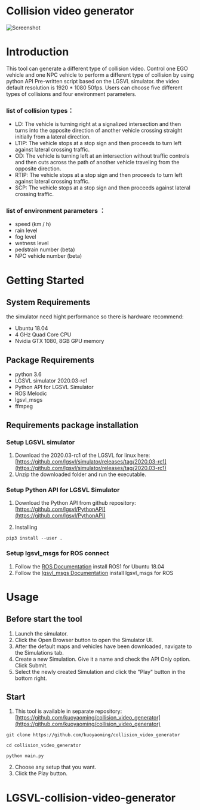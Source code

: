 # Collision video generator

![Screenshot](https://github.com/kuoyaoming/collision_video_generator/blob/master/image/Screenshot.png)
# Introduction

This tool can generate a different type of collision video.  Control one EGO vehicle and one NPC vehicle to perform a different type of collision by using python API Pre-written script based on the LGSVL simulator. the video default resolution is 1920 * 1080 50fps. Users can choose five different types of collisions and four environment parameters.

### list of collision types：
* LD: The vehicle is turning right at a signalized intersection and then turns into the opposite direction of another vehicle crossing straight initially from a lateral direction.
* LTIP: The vehicle stops at a stop sign and then proceeds to turn left against lateral crossing traffic.
* OD: The vehicle is turning left at an intersection without traffic controls and then cuts across the path of another vehicle traveling from the opposite direction.
* RTIP: The vehicle stops at a stop sign and then proceeds to turn left against lateral crossing traffic.
* SCP: The vehicle stops at a stop sign and then proceeds against lateral crossing traffic.

### list of environment parameters ：
* speed (km / h)
* rain level
* fog level
* wetness level
* pedstrain number (beta)
* NPC vehicle number (beta)

# Getting Started

## System Requirements

the simulator need hight performance so there is hardware recommend:

* Ubuntu 18.04
* 4 GHz Quad Core CPU
* Nvidia GTX 1080, 8GB GPU memory

## Package Requirements

* python 3.6
* LGSVL simulator 2020.03-rc1
* Python API for LGSVL Simulator
* ROS Melodic
* lgsvl_msgs
* ffmpeg

## Requirements package installation

### Setup LGSVL simulator

1. Download the 2020.03-rc1 of the LGSVL for linux here: [https://github.com/lgsvl/simulator/releases/tag/2020.03-rc1](https://github.com/lgsvl/simulator/releases/tag/2020.03-rc1)
2. Unzip the downloaded folder and run the executable.

### Setup Python API for LGSVL Simulator

1. Download the Python API from github repository: [https://github.com/lgsvl/PythonAPI](https://github.com/lgsvl/PythonAPI)

2. Installing
```
pip3 install --user .
```
### Setup lgsvl_msgs for ROS connect
1. Follow the [ROS Documentation](http://wiki.ros.org/melodic/Installation/Ubuntu) install ROS1 for Ubuntu 18.04
2. Follow the [lgsvl_msgs Documentation](https://www.lgsvlsimulator.com/docs/lgsvl-msgs/) install lgsvl_msgs for ROS

# Usage

## Before start the tool
1. Launch the simulator.
2. Click the Open Browser button to open the Simulator UI.
3. After the default maps and vehicles have been downloaded, navigate to the Simulations tab.
4. Create a new Simulation. Give it a name and check the API Only option. Click Submit.
5. Select the newly created Simulation and click the "Play" button in the bottom right.

## Start
1. This tool is available in separate repository: [https://github.com/kuoyaoming/collision_video_generator](https://github.com/kuoyaoming/collision_video_generator)
```
git clone https://github.com/kuoyaoming/collision_video_generator

cd collision_video_generator

python main.py
```
2. Choose any setup that you want.
3. Click the Play button.
# LGSVL-collision-video-generator

